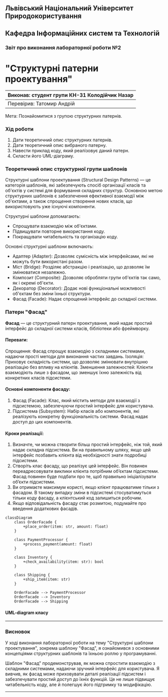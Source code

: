 
## Львівський Національний Університет Природокористування  
## Кафедра Інформаційних систем та Технологій

### Звіт про виконання лабораторної роботи №2
# "Структурні патерни проектування"

| Виконав: студент групи КН-31 Колодійчик Назар |  
|--------------------------------------------|  
| Перевірив: Татомир Андрій                  |

Мета: Познайомитися з групою структурних патернів.

### Хід роботи

1. Дати теоретичний опис структурних патернів.
2. Дати теоретичний опис вибраного патерну.
3. Навести приклад коду, який реалізовує даний патерн.
4. Скласти його UML-діаграму.

### Теоретичний опис структурної групи шаблонів

Структурні шаблони проектування (Structural Design Patterns) — це категорія шаблонів, які забезпечують спосіб організації класів та об'єктів у системі для формування складних структур. Основною метою структурних шаблонів є забезпечення ефективної взаємодії між об'єктами, а також спрощення створення нових класів, що використовують уже існуючі компоненти.

Структурні шаблони допомагають:

- Спрощувати взаємодію між об'єктами.
- Підвищувати повторне використання коду.
- Покращувати читабельність та організацію коду.

Основні структурні шаблони включають:
- Адаптер (Adapter): Дозволяє сумісність між інтерфейсами, які не можуть бути використані разом.
- Міст (Bridge): Розділяє абстракцію і реалізацію, що дозволяє їм змінюватися незалежно.
- Композит (Composite): Дозволяє обробляти групи об'єктів так само, як і окремі об'єкти.
- Декоратор (Decorator): Додає нові функціональні можливості об'єктам без зміни їхньої структури.
- Фасад (Facade): Надає спрощений інтерфейс до складної системи.

### Патерн "Фасад"

**Фасад** — це структурний патерн проектування, який надає простий інтерфейс до складної системи класів, бібліотеки або фреймворку.

#### Переваги:
Спрощення: Фасад спрощує взаємодію з складними системами, надаючи прості методи для виконання частих завдань.
Ізоляція: Приховує складність системи, що дозволяє змінювати внутрішню реалізацію без впливу на клієнтів.
Зменшення залежностей: Клієнти взаємодіють лише з фасадом, що зменшує їхню залежність від конкретних класів підсистеми.

#### Основні компоненти фасаду:
1) Фасад (Facade): Клас, який містить методи для взаємодії з підсистемою, забезпечуючи простий інтерфейс для користувача.
2) Підсистема (Subsystem): Набір класів або компонентів, які реалізують конкретну функціональність системи. Фасад надає доступ до цих компонентів.

#### Кроки реалізації:
1) Визначте, чи можна створити більш простий інтерфейс, ніж той, який надає складна підсистема. Ви на правильному шляху, якщо цей інтерфейс позбавить клієнта від необхідності знати подробиці підсистеми.
2) Створіть клас фасаду, що реалізує цей інтерфейс. Він повинен переадресовувати виклики клієнта потрібним об’єктам підсистеми. Фасад повинен буде подбати про те, щоб правильно ініціалізувати об’єкти підсистеми.
3) Ви отримаєте максимум користі, якщо клієнт працюватиме тільки з фасадом. В такому випадку зміни в підсистемі стосуватимуться тільки коду фасаду, а клієнтський код залишиться робочим.
4) Якщо відповідальність фасаду стає розмитою, подумайте про введення додаткових фасадів.


```mermaid
classDiagram
    class OrderFacade {
        +place_order(item: str, amount: float)
    }

    class PaymentProcessor {
        +process_payment(amount: float)
    }

    class Inventory {
        +check_availability(item: str): bool
    }

    class Shipping {
        +ship_item(item: str)
    }

    OrderFacade --> PaymentProcessor
    OrderFacade --> Inventory
    OrderFacade --> Shipping

```
#### UML-diagram класу
---

### Висновок

У ході виконання лабораторної роботи на тему "Структурні шаблони проектування", зокрема шаблону "Фасад", я ознайомився з основними концепціями структурних шаблонів та їхньою роллю у програмуванні.

Шаблон "Фасад" продемонстрував, як можна спростити взаємодію з складними системами, надаючи зручний інтерфейс для користувача. Я вивчив, як фасад може приховувати деталі реалізації підсистем і забезпечувати простий доступ до їхніх функцій. Це не лише підвищує читабельність коду, але й полегшує його підтримку та модифікацію.

---
